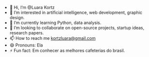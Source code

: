 - 👋 Hi, I’m @Luara Kortz
- 👀 I’m interested in artificial intelligence, web development, graphic design.
- 🌱 I’m currently learning Python, data analysis.
- 💞️ I’m looking to collaborate on open-source projects, startup ideas, research papers.
- 📫 How to reach me kortzluara@gmail.com 
- 😄 Pronouns: Ela
- ⚡ Fun fact: Em conhecer as melhores cafeterias do brasil.

<!---
Luaah18/Luaah18 is a ✨ special ✨ repository because its `README.md` (this file) appears on your GitHub profile.
You can click the Preview link to take a look at your changes.
--->
